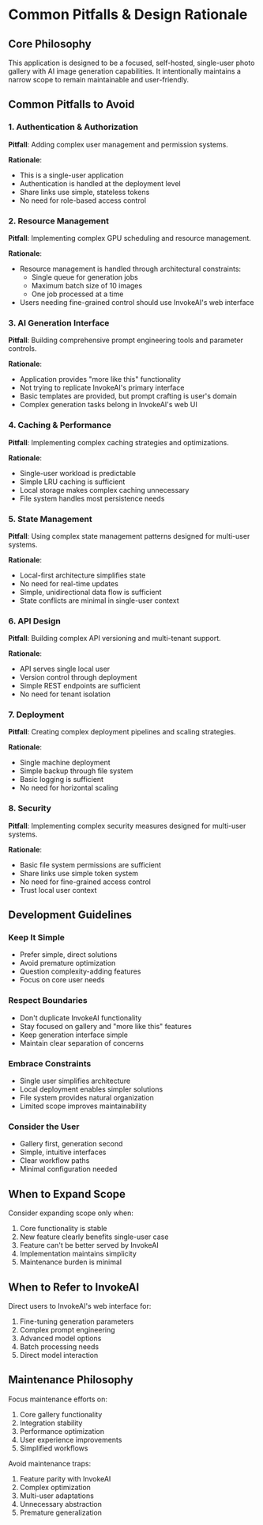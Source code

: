 # Common Pitfalls & Design Rationale

## Core Philosophy
This application is designed to be a focused, self-hosted, single-user photo gallery with AI image generation capabilities. It intentionally maintains a narrow scope to remain maintainable and user-friendly.

## Common Pitfalls to Avoid

### 1. Authentication & Authorization
**Pitfall**: Adding complex user management and permission systems.

**Rationale**: 
- This is a single-user application
- Authentication is handled at the deployment level
- Share links use simple, stateless tokens
- No need for role-based access control

### 2. Resource Management
**Pitfall**: Implementing complex GPU scheduling and resource management.

**Rationale**:
- Resource management is handled through architectural constraints:
  - Single queue for generation jobs
  - Maximum batch size of 10 images
  - One job processed at a time
- Users needing fine-grained control should use InvokeAI's web interface

### 3. AI Generation Interface
**Pitfall**: Building comprehensive prompt engineering tools and parameter controls.

**Rationale**:
- Application provides "more like this" functionality
- Not trying to replicate InvokeAI's primary interface
- Basic templates are provided, but prompt crafting is user's domain
- Complex generation tasks belong in InvokeAI's web UI

### 4. Caching & Performance
**Pitfall**: Implementing complex caching strategies and optimizations.

**Rationale**:
- Single-user workload is predictable
- Simple LRU caching is sufficient
- Local storage makes complex caching unnecessary
- File system handles most persistence needs

### 5. State Management
**Pitfall**: Using complex state management patterns designed for multi-user systems.

**Rationale**:
- Local-first architecture simplifies state
- No need for real-time updates
- Simple, unidirectional data flow is sufficient
- State conflicts are minimal in single-user context

### 6. API Design
**Pitfall**: Building complex API versioning and multi-tenant support.

**Rationale**:
- API serves single local user
- Version control through deployment
- Simple REST endpoints are sufficient
- No need for tenant isolation

### 7. Deployment
**Pitfall**: Creating complex deployment pipelines and scaling strategies.

**Rationale**:
- Single machine deployment
- Simple backup through file system
- Basic logging is sufficient
- No need for horizontal scaling

### 8. Security
**Pitfall**: Implementing complex security measures designed for multi-user systems.

**Rationale**:
- Basic file system permissions are sufficient
- Share links use simple token system
- No need for fine-grained access control
- Trust local user context

## Development Guidelines

### Keep It Simple
- Prefer simple, direct solutions
- Avoid premature optimization
- Question complexity-adding features
- Focus on core user needs

### Respect Boundaries
- Don't duplicate InvokeAI functionality
- Stay focused on gallery and "more like this" features
- Keep generation interface simple
- Maintain clear separation of concerns

### Embrace Constraints
- Single user simplifies architecture
- Local deployment enables simpler solutions
- File system provides natural organization
- Limited scope improves maintainability

### Consider the User
- Gallery first, generation second
- Simple, intuitive interfaces
- Clear workflow paths
- Minimal configuration needed

## When to Expand Scope

Consider expanding scope only when:
1. Core functionality is stable
2. New feature clearly benefits single-user case
3. Feature can't be better served by InvokeAI
4. Implementation maintains simplicity
5. Maintenance burden is minimal

## When to Refer to InvokeAI

Direct users to InvokeAI's web interface for:
1. Fine-tuning generation parameters
2. Complex prompt engineering
3. Advanced model options
4. Batch processing needs
5. Direct model interaction

## Maintenance Philosophy

Focus maintenance efforts on:
1. Core gallery functionality
2. Integration stability
3. Performance optimization
4. User experience improvements
5. Simplified workflows

Avoid maintenance traps:
1. Feature parity with InvokeAI
2. Complex optimization
3. Multi-user adaptations
4. Unnecessary abstraction
5. Premature generalization